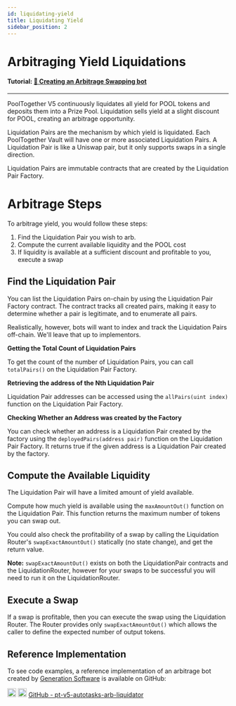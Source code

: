 ```yaml
---
id: liquidating-yield
title: Liquidating Yield
sidebar_position: 2
---
```


# Arbitraging Yield Liquidations

#### **Tutorial:** [💸 Creating an Arbitrage Swapping bot](https://mirror.xyz/chuckbergeron-g9.eth/ES-IJduktYPb0X_sBikfqL-PVFRweNpoPrlr01zcVX8)

---

PoolTogether V5 continuously liquidates all yield for POOL tokens and deposits them into a Prize Pool. Liquidation sells yield at a slight discount for POOL, creating an arbitrage opportunity.

Liquidation Pairs are the mechanism by which yield is liquidated. Each PoolTogether Vault will have one or more associated Liquidation Pairs. A Liquidation Pair is like a Uniswap pair, but it only supports swaps in a single direction.

Liquidation Pairs are immutable contracts that are created by the Liquidation Pair Factory.

# Arbitrage Steps

To arbitrage yield, you would follow these steps:

1. Find the Liquidation Pair you wish to arb.
2. Compute the current available liquidity and the POOL cost
3. If liquidity is available at a sufficient discount and profitable to you, execute a swap

## Find the Liquidation Pair

You can list the Liquidation Pairs on-chain by using the Liquidation Pair Factory contract. The contract tracks all created pairs, making it easy to determine whether a pair is legitimate, and to enumerate all pairs.

Realistically, however, bots will want to index and track the Liquidation Pairs off-chain. We'll leave that up to implementors.

**Getting the Total Count of Liquidation Pairs**

To get the count of the number of Liquidation Pairs, you can call `totalPairs()` on the Liquidation Pair Factory.

**Retrieving the address of the Nth Liquidation Pair**

Liquidation Pair addresses can be accessed using the `allPairs(uint index)` function on the Liquidation Pair Factory.

**Checking Whether an Address was created by the Factory**

You can check whether an address is a Liquidation Pair created by the factory using the `deployedPairs(address pair)` function on the Liquidation Pair Factory. It returns true if the given address is a Liquidation Pair created by the factory.

## Compute the Available Liquidity

The Liquidation Pair will have a limited amount of yield available.

Compute how much yield is available using the `maxAmountOut()` function on the Liquidation Pair. This function returns the maximum number of tokens you can swap out.

You could also check the profitability of a swap by calling the Liquidation Router's `swapExactAmountOut()` statically (no state change), and get the return value.

**Note:** `swapExactAmountOut()` exists on both the LiquidationPair contracts and the LiquidationRouter, however for your swaps to be successful you will need to run it on the LiquidationRouter.


## Execute a Swap

If a swap is profitable, then you can execute the swap using the Liquidation Router.  The Router provides only `swapExactAmountOut()` which allows the caller to define the expected number of output tokens.

## Reference Implementation

To see code examples, a reference implementation of an arbitrage bot created by [Generation Software](https://www.g9software.xyz/) is available on GitHub:

<div className='flex-center'>
  <img src="/img/github.svg" width="20" height="20" className='github-img-dark' />
  <img src="/img/github-light.png" width="20" height="20" className='github-img-light' />
  <a href="https://github.com/GenerationSoftware/pt-v5-autotasks-monorepo/tree/main/packages/arb-liquidator">GitHub - pt-v5-autotasks-arb-liquidator</a>
</div>
